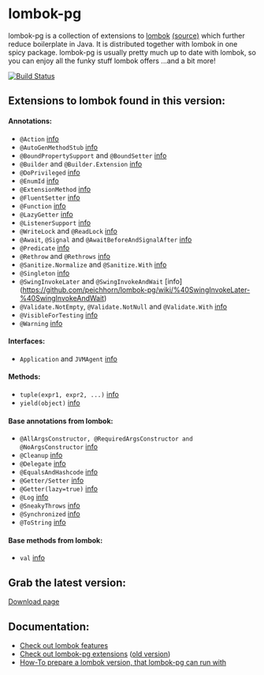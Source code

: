 # lombok-pg

lombok-pg is a collection of extensions to [lombok](http://projectlombok.org/index.html) [(source)](https://github.com/rzwitserloot/lombok) which further reduce boilerplate in Java. It is distributed together with lombok in one spicy package. lombok-pg is usually pretty much up to date with lombok, so you can enjoy all the funky stuff lombok offers ...and a bit more!

[![Build Status](https://secure.travis-ci.org/peichhorn/lombok-pg.png?branch=master)](http://travis-ci.org/peichhorn/lombok-pg)

## Extensions to lombok found in this version:

#### Annotations:

- `@Action` [info](https://github.com/peichhorn/lombok-pg/wiki/%40Action)
- `@AutoGenMethodStub` [info](https://github.com/peichhorn/lombok-pg/wiki/%40AutoGenMethodStub)
- `@BoundPropertySupport` and `@BoundSetter` [info](https://github.com/peichhorn/lombok-pg/wiki/%40BoundPropertySupport-%40BoundSetter)
- `@Builder` and `@Builder.Extension` [info](https://github.com/peichhorn/lombok-pg/wiki/%40Builder-%40Builder.Extension)
- `@DoPrivileged` [info](https://github.com/peichhorn/lombok-pg/wiki/%40DoPrivileged)
- `@EnumId` [info](https://github.com/peichhorn/lombok-pg/wiki/%40EnumId)
- `@ExtensionMethod` [info](https://github.com/peichhorn/lombok-pg/wiki/%40ExtensionMethod)
- `@FluentSetter` [info](https://github.com/peichhorn/lombok-pg/wiki/%40FluentSetter)
- `@Function` [info](https://github.com/peichhorn/lombok-pg/wiki/%40Function)
- `@LazyGetter` [info](https://github.com/peichhorn/lombok-pg/wiki/%40LazyGetter)
- `@ListenerSupport` [info](https://github.com/peichhorn/lombok-pg/wiki/%40ListenerSupport)
- `@WriteLock` and `@ReadLock` [info](https://github.com/peichhorn/lombok-pg/wiki/%40WriteLock-%40ReadLock)
- `@Await`, `@Signal` and `@AwaitBeforeAndSignalAfter` [info](https://github.com/peichhorn/lombok-pg/wiki/%40Await-%40Signal-%40SignalBeforeAwaitAfter)
- `@Predicate` [info](https://github.com/peichhorn/lombok-pg/wiki/%40Predicate)
- `@Rethrow` and `@Rethrows` [info](https://github.com/peichhorn/lombok-pg/wiki/%40Rethrow-%40Rethrows)
- `@Sanitize.Normalize` and `@Sanitize.With` [info](https://github.com/peichhorn/lombok-pg/wiki/%40Sanitize)
- `@Singleton` [info](https://github.com/peichhorn/lombok-pg/wiki/%40Singleton)
- `@SwingInvokeLater` and `@SwingInvokeAndWait` [info] (https://github.com/peichhorn/lombok-pg/wiki/%40SwingInvokeLater-%40SwingInvokeAndWait)
- `@Validate.NotEmpty`, `@Validate.NotNull` and `@Validate.With` [info](https://github.com/peichhorn/lombok-pg/wiki/%40Validate)
- `@VisibleForTesting` [info](https://github.com/peichhorn/lombok-pg/wiki/%40VisibleForTesting)
- `@Warning` [info](https://github.com/peichhorn/lombok-pg/wiki/%40Warning)

#### Interfaces:

- `Application` and `JVMAgent` [info](https://github.com/peichhorn/lombok-pg/wiki/Application-JVMAgent)

#### Methods:

- `tuple(expr1, expr2, ...)` [info](https://github.com/peichhorn/lombok-pg/wiki/Tupel)
- `yield(object)` [info](https://github.com/peichhorn/lombok-pg/wiki/Yield)


#### Base annotations from lombok:

- `@AllArgsConstructor, @RequiredArgsConstructor and @NoArgsConstructor` [info](http://projectlombok.org/features/Constructor.html)
- `@Cleanup` [info](http://projectlombok.org/features/Cleanup.html)
- `@Delegate` [info](http://projectlombok.org/features/Delegate.html)
- `@EqualsAndHashcode` [info](http://projectlombok.org/features/EqualsAndHashCode.html)
- `@Getter/Setter` [info](http://projectlombok.org/features/GetterSetter.html)
- `@Getter(lazy=true)` [info](http://projectlombok.org/features/GetterLazy.html)
- `@Log` [info](http://projectlombok.org/features/Log.html)
- `@SneakyThrows` [info](http://projectlombok.org/features/SneakyThrows.html)
- `@Synchronized` [info](http://projectlombok.org/features/Synchronized.html)
- `@ToString` [info](http://projectlombok.org/features/ToString.html)


#### Base methods from lombok:

- `val` [info](http://projectlombok.org/features/val.html)

## Grab the latest version:

[Download page](https://github.com/peichhorn/lombok-pg/wiki/Grab-the-latest-version)

## Documentation:
- [Check out lombok features](http://projectlombok.org/features/)
- [Check out lombok-pg extensions](https://github.com/peichhorn/lombok-pg/wiki) ([old version](http://peichhorn.github.com/lombok-pg/))
- [How-To prepare a lombok version, that lombok-pg can run with](https://github.com/peichhorn/lombok-pg/wiki/Prepare-lombok)
